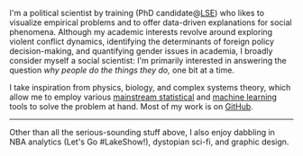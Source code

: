 I'm a political scientist by training (PhD candidate@[LSE](http://www.lse.ac.uk/)) who likes to visualize empirical problems and to offer data-driven explanations for social phenomena. Although my academic interests revolve around exploring violent conflict dynamics, identifying the determinants of foreign policy decision-making, and quantifying gender issues in academia, I broadly consider myself a social scientist: I'm primarily interested in answering the question _why people do the things they do,_ one bit at a time.

I take inspiration from physics, biology, and complex systems theory, which allow me to employ various [mainstream statistical](http://blogs.lse.ac.uk/impactofsocialsciences/2014/09/23/data-science-statistics-communication/) and [machine learning](https://xkcd.com/1838/) tools to solve the problem at hand. Most of my work is on [GitHub](https://github.com/ciflikli).

***

Other than all the serious-sounding stuff above, I also enjoy dabbling in NBA analytics (Let's Go #LakeShow!), dystopian sci-fi, and graphic design.